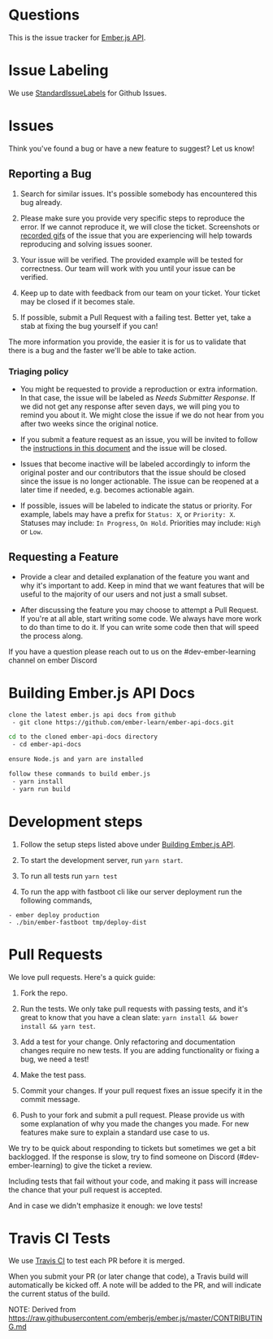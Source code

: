 # Questions

This is the issue tracker for [Ember.js API](https://api.emberjs.com/).

# Issue Labeling

We use [StandardIssueLabels](https://github.com/wagenet/StandardIssueLabels) for Github Issues.

# Issues

Think you've found a bug or have a new feature to suggest? Let us know!

## Reporting a Bug

1. Search for similar issues. It's possible somebody has encountered
this bug already.

2. Please make sure you provide very specific steps to reproduce the error.
If we cannot reproduce it, we will close the ticket. Screenshots or [recorded gifs](https://www.cockos.com/licecap/) of
the issue that you are experiencing will help towards reproducing and solving issues sooner.

4. Your issue will be verified. The provided example will be tested for
correctness. Our team will work with you until your issue can
be verified.

5. Keep up to date with feedback from our team on your ticket. Your
ticket may be closed if it becomes stale.

6. If possible, submit a Pull Request with a failing test. Better yet, take
a stab at fixing the bug yourself if you can!

The more information you provide, the easier it is for us to validate that
there is a bug and the faster we'll be able to take action.

### Triaging policy

* You might be requested to provide a reproduction or extra information. In that
case, the issue will be labeled as _Needs Submitter Response_. If we did not
get any response after seven days, we will ping you to remind you about it. We
might close the issue if we do not hear from you after two weeks since the
original notice.

* If you submit a feature request as an issue, you will be invited to follow the
[instructions in this document](#requesting-a-feature) and the issue will be closed.

* Issues that become inactive will be labeled accordingly
  to inform the original poster and our contributors that the issue
  should be closed since the issue is no longer actionable. The issue
  can be reopened at a later time if needed, e.g. becomes actionable again.

* If possible, issues will be labeled to indicate the status or priority.
  For example, labels may have a prefix for `Status: X`, or `Priority: X`.
  Statuses may include: `In Progress`, `On Hold`. Priorities may include:
  `High` or `Low`.

## Requesting a Feature

* Provide a clear and detailed explanation of the feature you want and why
it's important to add. Keep in mind that we want features that will be useful
to the majority of our users and not just a small subset.

* After discussing the feature you may choose to attempt a Pull Request. If
you're at all able, start writing some code. We always have more work to do
than time to do it. If you can write some code then that will speed the process
along.

If you have a question please reach out to us on the #dev-ember-learning channel on ember Discord

# Building Ember.js API Docs

```sh
clone the latest ember.js api docs from github
 - git clone https://github.com/ember-learn/ember-api-docs.git

cd to the cloned ember-api-docs directory
 - cd ember-api-docs

ensure Node.js and yarn are installed

follow these commands to build ember.js
 - yarn install
 - yarn run build
```

# Development steps

1. Follow the setup steps listed above under [Building Ember.js API](#building-emberjs-api-docs).

2. To start the development server, run `yarn start`.

3. To run all tests run `yarn test`

4. To run the app with fastboot cli like our server deployment run the following commands,
```
- ember deploy production
- ./bin/ember-fastboot tmp/deploy-dist
```


# Pull Requests

We love pull requests. Here's a quick guide:

1. Fork the repo.

2. Run the tests. We only take pull requests with passing tests, and it's great
to know that you have a clean slate: `yarn install && bower install && yarn test`.

3. Add a test for your change. Only refactoring and documentation changes
require no new tests. If you are adding functionality or fixing a bug, we need
a test!

4. Make the test pass.

5. Commit your changes. If your pull request fixes an issue specify it in the commit message.

6. Push to your fork and submit a pull request. Please provide us with some
explanation of why you made the changes you made. For new features make sure to
explain a standard use case to us.

We try to be quick about responding to tickets but sometimes we get a bit
backlogged. If the response is slow, try to find someone on Discord (#dev-ember-learning) to
give the ticket a review.

Including tests that fail without your code, and making it pass will increase the chance
that your pull request is accepted.

And in case we didn't emphasize it enough: we love tests!


# Travis CI Tests

We use [Travis CI](https://travis-ci.org/ember-learn/ember-api-docs/pull_requests) to test each PR before it is merged.

When you submit your PR (or later change that code), a Travis build will automatically be kicked off.  A note will be added to the PR, and will indicate the current status of the build.


NOTE: Derived from https://raw.githubusercontent.com/emberjs/ember.js/master/CONTRIBUTING.md
